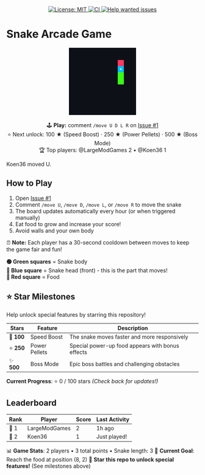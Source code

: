<p align="center">
  <a href="https://github.com/LargeModGames/LargeModGames">
    <img src="https://img.shields.io/badge/license-MIT-blue.svg" alt="License: MIT"/>
    <img src="https://img.shields.io/github/actions/workflow/status/LargeModGames/LargeModGames/.github/workflows/arcade.yml" alt="CI"/>
    <img src="https://img.shields.io/github/issues/LargeModGames/LargeModGames?label=Help%20wanted" alt="Help wanted issues"/>
  </a>
</p>

# Snake Arcade Game

<!-- SNAKE-BOARD-START -->
<p align="center">
  <img src="snake-board-1749735344705.png?raw=true" width="176" alt="Snake game board"/>
</p>
<p align="center">
  🕹️ <strong>Play:</strong> comment <code>/move U D L R</code> on <a href="../../issues/1">Issue #1</a><br>
  ⭐ Next unlock: 100 ★ (Speed Boost) · 250 ★ (Power Pellets) · 500 ★ (Boss Mode)<br>
  🏆 Top players: @LargeModGames 2 • @Koen36 1
</p>

Koen36 moved U.
<!-- SNAKE-BOARD-END -->

## How to Play

1. Open [Issue #1](../../issues/1)
2. Comment `/move U`, `/move D`, `/move L`, or `/move R` to move the snake
3. The board updates automatically every hour (or when triggered manually)
4. Eat food to grow and increase your score!
5. Avoid walls and your own body

⏰ **Note:** Each player has a 30-second cooldown between moves to keep the game fair and fun!

**🟢 Green squares** = Snake body  
**🔵 Blue square** = Snake head (front) - this is the part that moves!  
**🔴 Red square** = Food

## ⭐ Star Milestones

Help unlock special features by starring this repository!

| Stars | Feature | Description |
|-------|---------|-------------|
| 🌟 **100** | Speed Boost | The snake moves faster and more responsively |
| ⭐ **250** | Power Pellets | Special power-up food appears with bonus effects |
| ✨ **500** | Boss Mode | Epic boss battles and challenging obstacles |

**Current Progress**: ⭐ 0 / 100 stars *(Check back for updates!)*

## Leaderboard

| Rank | Player | Score | Last Activity |
|------|--------|-------|---------------|
| 🥇 1 | LargeModGames | 2 | 1h ago |
| 🥈 2 | Koen36 | 1 | Just played! |

📊 **Game Stats**: 2 players • 3 total points • Snake length: 3
🎯 **Current Goal**: Reach the food at position (8, 2)
🌟 **Star this repo to unlock special features!** (See milestones above)
